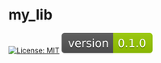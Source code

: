 # my_lib

[![License: MIT](https://img.shields.io/badge/License-MIT-yellow.svg)](https://opensource.org/licenses/MIT)
![Version](version.svg)
